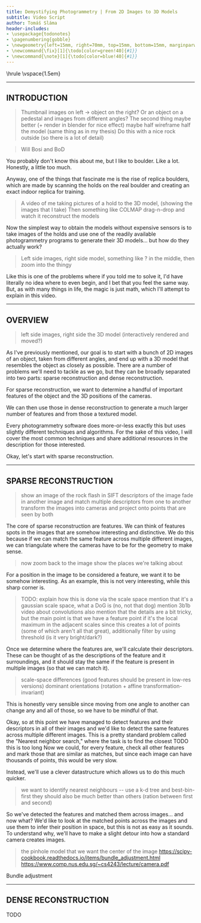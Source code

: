 ```yaml
---
title: Demystifying Photogrammetry | From 2D Images to 3D Models
subtitle: Video Script
author: Tomáš Sláma
header-includes:
- \usepackage{todonotes}
- \pagenumbering{gobble}
- \newgeometry{left=15mm, right=70mm, top=15mm, bottom=15mm, marginparwidth=60mm}
- \newcommand{\fix}[1]{\todo[color=green!40]{#1}}
- \newcommand{\note}[1]{\todo[color=blue!40]{#1}}
---
```


\hrule
\vspace{1.5em}

---
INTRODUCTION
---

> Thumbnail images on left -> object on the right? Or an object on a pedestal and images from different angles?
> The second thing maybe better (+ render in blender for nice effect)
> maybe half wireframe half the model (same thing as in my thesis)
> Do this with a nice rock outside (so there is a lot of detail)

> Will Bosi and BoD

You probably don't know this about me, but I like to boulder.
Like a lot.
Honestly, a little too much.

Anyway, one of the things that fascinate me is the rise of replica boulders, which are made by scanning the holds on the real boulder and creating an exact indoor replica for training.

> A video of me taking pictures of a hold to the 3D model, (showing the images that I take)
> Then something like COLMAP drag-n-drop and watch it reconstruct the models

Now the simplest way to obtain the models without expensive sensors is to take images of the holds and use one of the readily available photogrammetry programs to generate their 3D models... but how do they actually work?

> Left side images, right side model, something like ? in the middle, then zoom into the thingy

Like this is one of the problems where if you told me to solve it, I'd have literally no idea where to even begin, and I bet that you feel the same way.
But, as with many things in life, the magic is just math, which I'll attempt to explain in this video.


---
OVERVIEW
---

> left side images, right side the 3D model (interactively rendered and moved?)

As I've previously mentioned, our goal is to start with a bunch of 2D images of an object, taken from different angles, and end up with a 3D model that resembles the object as closely as possible.
There are a number of problems we'll need to tackle as we go, but they can be broadly separated into two parts: sparse reconstruction and dense reconstruction.

For sparse reconstruction, we want to determine a handful of important features of the object and the 3D positions of the cameras.

We can then use those in dense reconstruction to generate a much larger number of features and from those a textured model.

Every photogrammetry software does more-or-less exactly this but uses slightly different techniques and algorithms.
For the sake of this video, I will cover the most common techniques and share additional resources in the description for those interested.

Okay, let's start with sparse reconstruction.


---
SPARSE RECONSTRUCTION
---

> show an image of the rock
> flash in SIFT descriptors of the image
> fade in another image and match multiple descriptors from one to another
> transform the images into cameras and project onto points that are seen by both

The core of sparse reconstruction are features.
We can think of features spots in the images that are somehow interesting and distinctive.
We do this because if we can match the same feature across multiple different images, we can triangulate where the cameras have to be for the geometry to make sense.

> now zoom back to the image
> show the places we're talking about

For a position in the image to be considered a feature, we want it to be somehow interesting.
As an example, this <TODO> is not very interesting, while this sharp corner is.

> TODO: explain how this is done via the scale space
> mention that it's a gaussian scale space, what a DoG is (no, not that dog)
> mention 3b1b video about convolutions
> also mention that the details are a bit tricky, but the main point is that we have a feature point if it's the local maximum in the adjacent scales
> since this creates a lot of points (some of which aren't all that great), additionally filter by using threshold (is it very bright/dark?)

Once we determine where the features are, we'll calculate their descriptors.
These can be thought of as the descriptions of the feature and it surroundings, and it should stay the same if the feature is present in multiple images (so that we can match it).

> scale-space differences (good features should be present in low-res versions)
> dominant orientations (rotation + affine transformation-invariant)

This is honestly very sensible since moving from one angle to another can change any and all of those, so we have to be mindful of that.

Okay, so at this point we have managed to detect features and their descriptors in all of their images and we'd like to detect the same features across multiple different images.
This is a pretty standard problem called the "Nearest neighbor search," where the task is to find the closest TODO this is too long
Now we could, for every feature, check all other features and mark those that are similar as matches, but since each image can have thousands of points, this would be very slow.

Instead, we'll use a clever datastructure which allows us to do this much quicker.

> we want to identify nearest neighbours -- use a k-d tree and best-bin-first
> they should also be much better than others (ration between first and second)

So we've detected the features and matched them across images... and now what?
We'd like to look at the matched points across the images and use them to infer their position in space, but this is not as easy as it sounds.
To understand why, we'll have to make a slight detour into how a standard camera creates images.

> the pinhole model
> that we want the center of the image
> https://scipy-cookbook.readthedocs.io/items/bundle_adjustment.html
> https://www.comp.nus.edu.sg/~cs4243/lecture/camera.pdf

Bundle adjustment

---
DENSE RECONSTRUCTION
---

TODO
